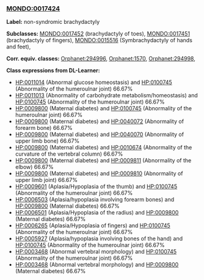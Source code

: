 
### [MONDO:0017424](http://purl.obolibrary.org/obo/MONDO_0017424)
**Label:** non-syndromic brachydactyly

**Subclasses:** [MONDO:0017452](http://purl.obolibrary.org/obo/MONDO_0017452) (brachydactyly of toes), [MONDO:0017451](http://purl.obolibrary.org/obo/MONDO_0017451) (brachydactyly of fingers), [MONDO:0015516](http://purl.obolibrary.org/obo/MONDO_0015516) (Symbrachydactyly of hands and feet), 

**Corr. equiv. classes:** [Orphanet:294996](http://www.orpha.net/ORDO/Orphanet_294996), [Orphanet:1570](http://www.orpha.net/ORDO/Orphanet_1570), [Orphanet:294998](http://www.orpha.net/ORDO/Orphanet_294998), 

**Class expressions from DL-Learner:**

- [HP:0011014](http://purl.obolibrary.org/obo/HP_0011014) (Abnormal glucose homeostasis) and [HP:0100745](http://purl.obolibrary.org/obo/HP_0100745) (Abnormality of the humeroulnar joint) 66.67%
- [HP:0011013](http://purl.obolibrary.org/obo/HP_0011013) (Abnormality of carbohydrate metabolism/homeostasis) and [HP:0100745](http://purl.obolibrary.org/obo/HP_0100745) (Abnormality of the humeroulnar joint) 66.67%
- [HP:0009800](http://purl.obolibrary.org/obo/HP_0009800) (Maternal diabetes) and [HP:0100745](http://purl.obolibrary.org/obo/HP_0100745) (Abnormality of the humeroulnar joint) 66.67%
- [HP:0009800](http://purl.obolibrary.org/obo/HP_0009800) (Maternal diabetes) and [HP:0040072](http://purl.obolibrary.org/obo/HP_0040072) (Abnormality of forearm bone) 66.67%
- [HP:0009800](http://purl.obolibrary.org/obo/HP_0009800) (Maternal diabetes) and [HP:0040070](http://purl.obolibrary.org/obo/HP_0040070) (Abnormality of upper limb bone) 66.67%
- [HP:0009800](http://purl.obolibrary.org/obo/HP_0009800) (Maternal diabetes) and [HP:0010674](http://purl.obolibrary.org/obo/HP_0010674) (Abnormality of the curvature of the vertebral column) 66.67%
- [HP:0009800](http://purl.obolibrary.org/obo/HP_0009800) (Maternal diabetes) and [HP:0009811](http://purl.obolibrary.org/obo/HP_0009811) (Abnormality of the elbow) 66.67%
- [HP:0009800](http://purl.obolibrary.org/obo/HP_0009800) (Maternal diabetes) and [HP:0009810](http://purl.obolibrary.org/obo/HP_0009810) (Abnormality of upper limb joint) 66.67%
- [HP:0009601](http://purl.obolibrary.org/obo/HP_0009601) (Aplasia/Hypoplasia of the thumb) and [HP:0100745](http://purl.obolibrary.org/obo/HP_0100745) (Abnormality of the humeroulnar joint) 66.67%
- [HP:0006503](http://purl.obolibrary.org/obo/HP_0006503) (Aplasia/hypoplasia involving forearm bones) and [HP:0009800](http://purl.obolibrary.org/obo/HP_0009800) (Maternal diabetes) 66.67%
- [HP:0006501](http://purl.obolibrary.org/obo/HP_0006501) (Aplasia/Hypoplasia of the radius) and [HP:0009800](http://purl.obolibrary.org/obo/HP_0009800) (Maternal diabetes) 66.67%
- [HP:0006265](http://purl.obolibrary.org/obo/HP_0006265) (Aplasia/Hypoplasia of fingers) and [HP:0100745](http://purl.obolibrary.org/obo/HP_0100745) (Abnormality of the humeroulnar joint) 66.67%
- [HP:0005927](http://purl.obolibrary.org/obo/HP_0005927) (Aplasia/hypoplasia involving bones of the hand) and [HP:0100745](http://purl.obolibrary.org/obo/HP_0100745) (Abnormality of the humeroulnar joint) 66.67%
- [HP:0003468](http://purl.obolibrary.org/obo/HP_0003468) (Abnormal vertebral morphology) and [HP:0100745](http://purl.obolibrary.org/obo/HP_0100745) (Abnormality of the humeroulnar joint) 66.67%
- [HP:0003468](http://purl.obolibrary.org/obo/HP_0003468) (Abnormal vertebral morphology) and [HP:0009800](http://purl.obolibrary.org/obo/HP_0009800) (Maternal diabetes) 66.67%


